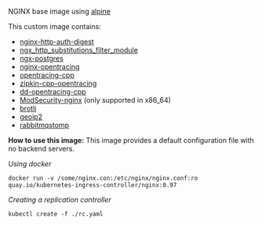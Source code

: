NGINX base image using [alpine](https://www.alpinelinux.org/)

This custom image contains:

- [nginx-http-auth-digest](https://github.com/atomx/nginx-http-auth-digest)
- [ngx_http_substitutions_filter_module](https://github.com/yaoweibin/ngx_http_substitutions_filter_module)
- [ngx-postgres](https://github.com/openresty/ngx_postgres)
- [nginx-opentracing](https://github.com/opentracing-contrib/nginx-opentracing)
- [opentracing-cpp](https://github.com/opentracing/opentracing-cpp)
- [zipkin-cpp-opentracing](https://github.com/rnburn/zipkin-cpp-opentracing)
- [dd-opentracing-cpp](https://github.com/DataDog/dd-opentracing-cpp)
- [ModSecurity-nginx](https://github.com/SpiderLabs/ModSecurity-nginx) (only supported in x86_64)
- [brotli](https://github.com/google/brotli)
- [geoip2](https://github.com/leev/ngx_http_geoip2_module)
- [rabbitmqstomp]( https://github.com/wingify/lua-resty-rabbitmqstomp)

**How to use this image:**
This image provides a default configuration file with no backend servers.

_Using docker_

```console
docker run -v /some/nginx.con:/etc/nginx/nginx.conf:ro quay.io/kubernetes-ingress-controller/nginx:0.97
```

_Creating a replication controller_

```console
kubectl create -f ./rc.yaml
```
